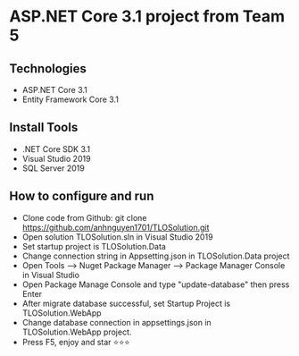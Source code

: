 # ASP.NET Core 3.1 project from Team 5
## Technologies
- ASP.NET Core 3.1
- Entity Framework Core 3.1
## Install Tools
- .NET Core SDK 3.1
- Visual Studio 2019
- SQL Server 2019
## How to configure and run
- Clone code from Github: git clone https://github.com/anhnguyen1701/TLOSolution.git
- Open solution TLOSolution.sln in Visual Studio 2019
- Set startup project is TLOSolution.Data
- Change connection string in Appsetting.json in TLOSolution.Data project
- Open Tools --> Nuget Package Manager -->  Package Manager Console in Visual Studio
- Open Package Manage Console and type "update-database" then press Enter
- After migrate database successful, set Startup Project is TLOSolution.WebApp
- Change database connection in appsettings.json in TLOSolution.WebApp project.
- Press F5, enjoy and star ⭐⭐⭐
